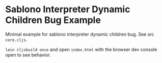 # Sablono Interpreter Dynamic Children Bug Example

Minimal example for sablono interpreter dynamic children bug. See src
`core.cljs`.

`lein cljsbuild once` and open `index.html` with the browser dev
console open to see behavior.
